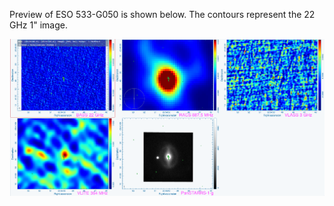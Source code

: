 Preview of ESO 533-G050 is shown below. The contours represent the 22 GHz 1" image. 

![ESO533-G050.png](ESO533-G050.png "ESO533-G050")

